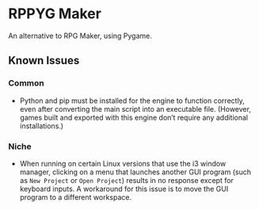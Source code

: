 # RPPYG Maker

An alternative to RPG Maker, using Pygame.

## Known Issues

### Common

- Python and pip must be installed for the engine to function correctly, even after converting the main script into an executable file. (However, games built and exported with this engine don’t require any additional installations.)

### Niche

- When running on certain Linux versions that use the i3 window manager, clicking on a menu that launches another GUI program (such as `New Project` or `Open Project`) results in no response except for keyboard inputs. A workaround for this issue is to move the GUI program to a different workspace.
